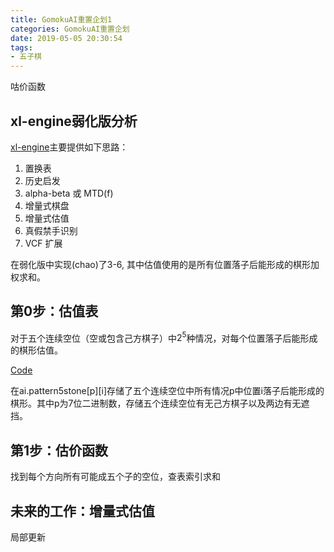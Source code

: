 ```yaml
---
title: GomokuAI重置企划1
categories: GomokuAI重置企划
date: 2019-05-05 20:30:54
tags:
- 五子棋
---
```


咕价函数

<!-- more -->

## xl-engine弱化版分析

[xl-engine](https://github.com/accreator/xl-engine)主要提供如下思路：

1. 置换表
2. 历史启发
3. alpha-beta 或 MTD(f)
4. 增量式棋盘
5. 增量式估值
6. 真假禁手识别
7. VCF 扩展

在弱化版中实现(chao)了3-6, 其中估值使用的是所有位置落子后能形成的棋形加权求和。

## 第0步：估值表

对于五个连续空位（空或包含己方棋子）中$2^5$种情况，对每个位置落子后能形成的棋形估值。

[Code](https://gitee.com/zyayoung/Gomoku/blob/c3891f5114ec1f3deff165d26f05b6a992e864c0/main.cpp)

在ai.pattern5stone[p][i]存储了五个连续空位中所有情况p中位置i落子后能形成的棋形。其中p为7位二进制数，存储五个连续空位有无己方棋子以及两边有无遮挡。

## 第1步：估价函数

找到每个方向所有可能成五个子的空位，查表索引求和

## 未来的工作：增量式估值

局部更新
